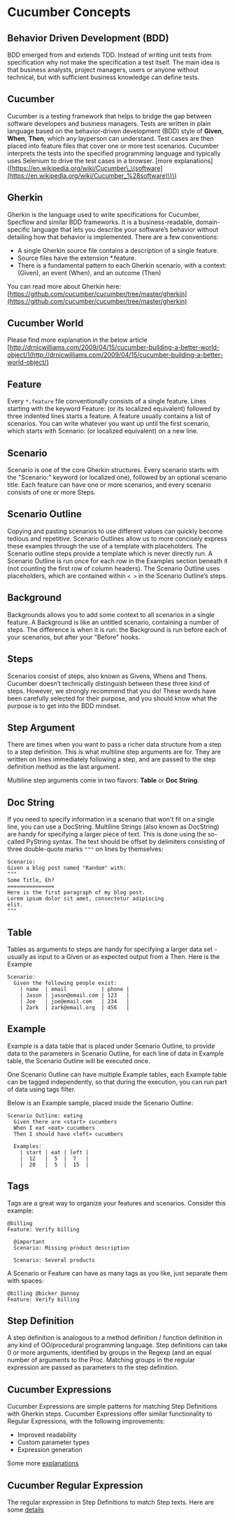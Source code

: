 # Cucumber Concepts

## Behavior Driven Development \(BDD\) <a id="bdd"></a>

BDD emerged from and extends TDD. Instead of writing unit tests from specification why not make the specification a test itself. The main idea is that business analysts, project managers, users or anyone without technical, but with sufficient business knowledge can define tests.

## Cucumber <a id="cucumber"></a>

Cucumber is a testing framework that helps to bridge the gap between software developers and business managers. Tests are written in plain language based on the behavior-driven development \(BDD\) style of **Given**, **When**, **Then**, which any layperson can understand. Test cases are then placed into feature files that cover one or more test scenarios. Cucumber interprets the tests into the specified programming language and typically uses Selenium to drive the test cases in a browser. \[more explanations\]\([https://en.wikipedia.org/wiki/Cucumber\_\(software](https://en.wikipedia.org/wiki/Cucumber_%28software)\)\)

## Gherkin <a id="gherkin"></a>

Gherkin is the language used to write specifications for Cucumber, Specflow and similar BDD frameworks. It is a business-readable, domain-specific language that lets you describe your software’s behavior without detailing how that behavior is implemented. There are a few conventions:

* A single Gherkin source file contains a description of a single feature.
* Source files have the extension \*.feature.
* There is a fundamental pattern to each Gherkin scenario, with a context: \(Given\), an event \(When\), and an outcome \(Then\)

You can read more about Gherkin here: [https://github.com/cucumber/cucumber/tree/master/gherkin](https://github.com/cucumber/cucumber/tree/master/gherkin)

## Cucumber World <a id="world"></a>

Please find more explanation in the below article [http://drnicwilliams.com/2009/04/15/cucumber-building-a-better-world-object/](http://drnicwilliams.com/2009/04/15/cucumber-building-a-better-world-object/)

## Feature <a id="feature"></a>

Every `*.feature` file conventionally consists of a single feature. Lines starting with the keyword Feature: \(or its localized equivalent\) followed by three indented lines starts a feature. A feature usually contains a list of scenarios. You can write whatever you want up until the first scenario, which starts with Scenario: \(or localized equivalent\) on a new line.

## Scenario <a id="scenario"></a>

Scenario is one of the core Gherkin structures. Every scenario starts with the "Scenario:" keyword \(or localized one\), followed by an optional scenario title. Each feature can have one or more scenarios, and every scenario consists of one or more Steps.

## Scenario Outline <a id="outline"></a>

Copying and pasting scenarios to use different values can quickly become tedious and repetitive. Scenario Outlines allow us to more concisely express these examples through the use of a template with placeholders. The Scenario outline steps provide a template which is never directly run. A Scenario Outline is run once for each row in the Examples section beneath it \(not counting the first row of column headers\). The Scenario Outline uses placeholders, which are contained within `< >` in the Scenario Outline’s steps.

## Background <a id="background"></a>

Backgrounds allows you to add some context to all scenarios in a single feature. A Background is like an untitled scenario, containing a number of steps. The difference is when it is run: the Background is run before each of your scenarios, but after your "Before" hooks.

## Steps <a id="steps"></a>

Scenarios consist of steps, also known as Givens, Whens and Thens. Cucumber doesn’t technically distinguish between these three kind of steps. However, we strongly recommend that you do! These words have been carefully selected for their purpose, and you should know what the purpose is to get into the BDD mindset.

## Step Argument <a id="stepArg"></a>

There are times when you want to pass a richer data structure from a step to a step definition. This is what multiline step arguments are for. They are written on lines immediately following a step, and are passed to the step definition method as the last argument.

Multiline step arguments come in two flavors: **Table** or **Doc String**.

## Doc String <a id="docstring"></a>

If you need to specify information in a scenario that won't fit on a single line, you can use a DocString. Multiline Strings \(also known as DocString\) are handy for specifying a larger piece of text. This is done using the so-called PyString syntax. The text should be offset by delimiters consisting of three double-quote marks `"""` on lines by themselves:

```text
Scenario:
Given a blog post named "Random" with:
"""
Some Title, Eh?
===============
Here is the first paragraph of my blog post.
Lorem ipsum dolor sit amet, consectetur adipiscing
elit.
"""
```

## Table <a id="table"></a>

Tables as arguments to steps are handy for specifying a larger data set - usually as input to a Given or as expected output from a Then. Here is the Example

```text
Scenario:
  Given the following people exist:
    | name  | email           | phone |
    | Jason | jason@email.com | 123   |
    | Joe   | joe@email.com   | 234   |
    | Zark  | zark@email.org  | 456   |
```

## Example <a id="example"></a>

Example is a data table that is placed under Scenario Outline, to provide data to the parameters in Scenario Outline, for each line of data in Example table, the Scenario Outline will be executed once.

One Scenario Outline can have multiple Example tables, each Example table can be tagged independently, so that during the execution, you can run part of data using tags filter.

Below is an Example sample, placed inside the Scenario Outline:

```text
Scenario Outline: eating
  Given there are <start> cucumbers
  When I eat <eat> cucumbers
  Then I should have <left> cucumbers

  Examples:
    | start | eat | left |
    |  12   |  5  |  7   |
    |  20   |  5  |  15  |
```

## Tags <a id="tag"></a>

Tags are a great way to organize your features and scenarios. Consider this example:

```text
@billing
Feature: Verify billing

  @important
  Scenario: Missing product description

  Scenario: Several products
```

A Scenario or Feature can have as many tags as you like, just separate them with spaces:

```text
@billing @bicker @annoy
Feature: Verify billing
```

## Step Definition <a id="stepdef"></a>

A step definition is analogous to a method definition / function definition in any kind of OO/procedural programming language. Step definitions can take 0 or more arguments, identified by groups in the Regexp \(and an equal number of arguments to the Proc. Matching groups in the regular expression are passed as parameters to the step definition.

## Cucumber Expressions <a id="cucumber_expression"></a>

Cucumber Expressions are simple patterns for matching Step Definitions with Gherkin steps. Cucumber Expressions offer similar functionality to Regular Expressions, with the following improvements:

* Improved readability
* Custom parameter types
* Expression generation

Some more [explanations](https://docs.cucumber.io/cucumber/cucumber-expressions)

## Cucumber Regular Expression <a id="regex"></a>

The regular expression in Step Definitions to match Step texts. Here are some [details](http://agileforall.com/wp-content/uploads/2011/08/Cucumber-Regular-Expressions-Cheat-Sheet.pdf)

